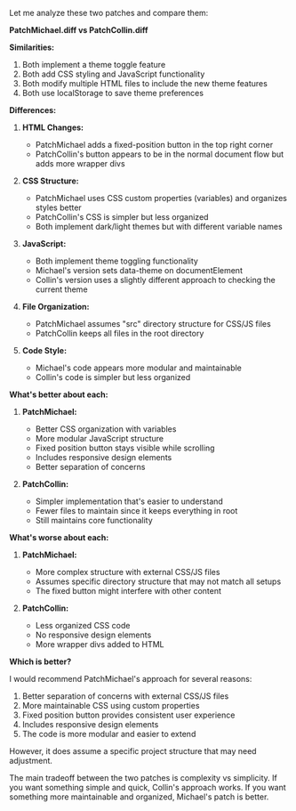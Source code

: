 

Let me analyze these two patches and compare them:

**PatchMichael.diff vs PatchCollin.diff**

**Similarities:**
1. Both implement a theme toggle feature
2. Both add CSS styling and JavaScript functionality
3. Both modify multiple HTML files to include the new theme features
4. Both use localStorage to save theme preferences

**Differences:**

1. **HTML Changes:**
   - PatchMichael adds a fixed-position button in the top right corner
   - PatchCollin's button appears to be in the normal document flow but adds more wrapper divs

2. **CSS Structure:**
   - PatchMichael uses CSS custom properties (variables) and organizes styles better
   - PatchCollin's CSS is simpler but less organized
   - Both implement dark/light themes but with different variable names

3. **JavaScript:**
   - Both implement theme toggling functionality
   - Michael's version sets data-theme on documentElement
   - Collin's version uses a slightly different approach to checking the current theme

4. **File Organization:**
   - PatchMichael assumes "src" directory structure for CSS/JS files
   - PatchCollin keeps all files in the root directory

5. **Code Style:**
   - Michael's code appears more modular and maintainable
   - Collin's code is simpler but less organized

**What's better about each:**

1. **PatchMichael:**
   - Better CSS organization with variables
   - More modular JavaScript structure
   - Fixed position button stays visible while scrolling
   - Includes responsive design elements
   - Better separation of concerns

2. **PatchCollin:**
   - Simpler implementation that's easier to understand
   - Fewer files to maintain since it keeps everything in root
   - Still maintains core functionality

**What's worse about each:**

1. **PatchMichael:**
   - More complex structure with external CSS/JS files
   - Assumes specific directory structure that may not match all setups
   - The fixed button might interfere with other content

2. **PatchCollin:**
   - Less organized CSS code
   - No responsive design elements
   - More wrapper divs added to HTML

**Which is better?**

I would recommend PatchMichael's approach for several reasons:

1. Better separation of concerns with external CSS/JS files
2. More maintainable CSS using custom properties
3. Fixed position button provides consistent user experience
4. Includes responsive design elements
5. The code is more modular and easier to extend

However, it does assume a specific project structure that may need adjustment.

The main tradeoff between the two patches is complexity vs simplicity. If you want something simple and quick, Collin's approach works. If you want something more maintainable and organized, Michael's patch is better.